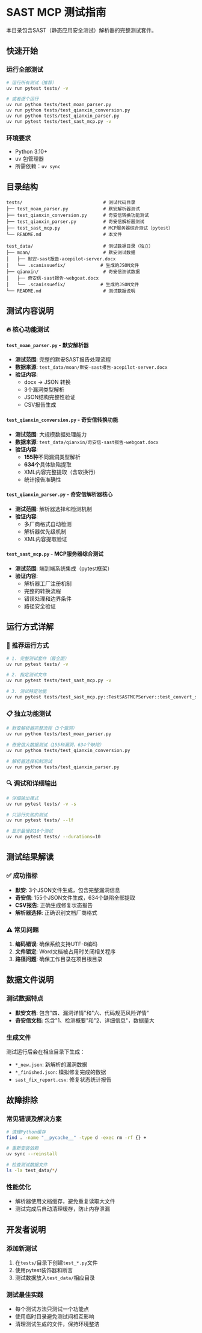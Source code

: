 # SAST MCP 测试指南

本目录包含SAST（静态应用安全测试）解析器的完整测试套件。

## 快速开始

### 运行全部测试
```bash
# 运行所有测试（推荐）
uv run pytest tests/ -v

# 或者逐个运行
uv run python tests/test_moan_parser.py
uv run python tests/test_qianxin_conversion.py
uv run python tests/test_qianxin_parser.py
uv run pytest tests/test_sast_mcp.py -v
```

### 环境要求
- Python 3.10+
- uv 包管理器
- 所需依赖：`uv sync`

## 目录结构

```
tests/                              # 测试代码目录
├── test_moan_parser.py             # 默安解析器测试
├── test_qianxin_conversion.py      # 奇安信转换功能测试
├── test_qianxin_parser.py          # 奇安信解析器测试
├── test_sast_mcp.py                # MCP服务器综合测试（pytest）
└── README.md                       # 本文件

test_data/                          # 测试数据目录（独立）
├── moan/                           # 默安测试数据
│   ├── 默安-sast报告-acepilot-server.docx
│   └── .scanissuefix/             # 生成的JSON文件
├── qianxin/                        # 奇安信测试数据
│   ├── 奇安信-sast报告-webgoat.docx
│   └── .scanissuefix/             # 生成的JSON文件
└── README.md                       # 测试数据说明
```

## 测试内容说明

### 🔥 核心功能测试

#### `test_moan_parser.py` - 默安解析器
- **测试范围**: 完整的默安SAST报告处理流程
- **数据来源**: `test_data/moan/默安-sast报告-acepilot-server.docx`
- **验证内容**:
  - docx → JSON 转换
  - 3个漏洞类型解析
  - JSON结构完整性验证
  - CSV报告生成

#### `test_qianxin_conversion.py` - 奇安信转换功能
- **测试范围**: 大规模数据处理能力
- **数据来源**: `test_data/qianxin/奇安信-sast报告-webgoat.docx`
- **验证内容**:
  - **155种**不同漏洞类型解析
  - **634个**具体缺陷提取
  - XML内容完整提取（含软换行）
  - 统计报告准确性

#### `test_qianxin_parser.py` - 奇安信解析器核心
- **测试范围**: 解析器选择和检测机制
- **验证内容**:
  - 多厂商格式自动检测
  - 解析器优先级机制
  - XML内容提取验证

#### `test_sast_mcp.py` - MCP服务器综合测试
- **测试范围**: 端到端系统集成（pytest框架）
- **验证内容**:
  - 解析器工厂注册机制
  - 完整的转换流程
  - 错误处理和边界条件
  - 路径安全验证

## 运行方式详解

### 🚀 推荐运行方式

```bash
# 1. 完整测试套件（最全面）
uv run pytest tests/ -v

# 2. 指定测试文件
uv run pytest tests/test_sast_mcp.py -v

# 3. 测试特定功能
uv run pytest tests/test_sast_mcp.py::TestSASTMCPServer::test_convert_sast_docx_to_json_success -v
```

### 📋 独立功能测试

```bash
# 默安解析器完整流程（3个漏洞）
uv run python tests/test_moan_parser.py

# 奇安信大数据测试（155种漏洞，634个缺陷）
uv run python tests/test_qianxin_conversion.py

# 解析器选择机制测试
uv run python tests/test_qianxin_parser.py
```

### 🔍 调试和详细输出

```bash
# 详细输出模式
uv run pytest tests/ -v -s

# 只运行失败的测试
uv run pytest tests/ --lf

# 显示最慢的10个测试
uv run pytest tests/ --durations=10
```

## 测试结果解读

### ✅ 成功指标
- **默安**: 3个JSON文件生成，包含完整漏洞信息
- **奇安信**: 155个JSON文件生成，634个缺陷全部提取
- **CSV报告**: 正确生成修复状态报告
- **解析器选择**: 正确识别文档厂商格式

### ⚠️ 常见问题
1. **编码错误**: 确保系统支持UTF-8编码
2. **文件锁定**: Word文档被占用时关闭相关程序
3. **路径问题**: 确保工作目录在项目根目录

## 数据文件说明

### 测试数据特点
- **默安文档**: 包含"四、漏洞详情"和"六、代码规范风险详情"
- **奇安信文档**: 包含"1、检测概要"和"2、详细信息"，数据量大

### 生成文件
测试运行后会在相应目录下生成：
- `*_new.json`: 新解析的漏洞数据
- `*_finished.json`: 模拟修复完成的数据
- `sast_fix_report.csv`: 修复状态统计报告

## 故障排除

### 常见错误及解决方案

```bash
# 清理Python缓存
find . -name "__pycache__" -type d -exec rm -rf {} +

# 重新安装依赖
uv sync --reinstall

# 检查测试数据文件
ls -la test_data/*/
```

### 性能优化
- 解析器使用文档缓存，避免重复读取大文件
- 测试完成后自动清理缓存，防止内存泄漏

## 开发者说明

### 添加新测试
1. 在`tests/`目录下创建`test_*.py`文件
2. 使用pytest装饰器和断言
3. 测试数据放入`test_data/`相应目录

### 测试最佳实践
- 每个测试方法只测试一个功能点
- 使用临时目录避免测试间相互影响
- 清理测试生成的文件，保持环境整洁